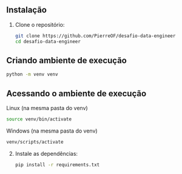 ## Instalação

1. Clone o repositório:

   ```bash
   git clone https://github.com/PierreOF/desafio-data-engineer
   cd desafio-data-engineer
   ```
## Criando ambiente de execução

   ```bash
   python -m venv venv
   ```

## Acessando o ambiente de execução

Linux (na mesma pasta do venv)
   ```bash
   source venv/bin/activate
   ```

Windows (na mesma pasta do venv)
   ```bash
   venv/scripts/activate
   ```

2. Instale as dependências:

   ```bash
   pip install -r requirements.txt
   ```
